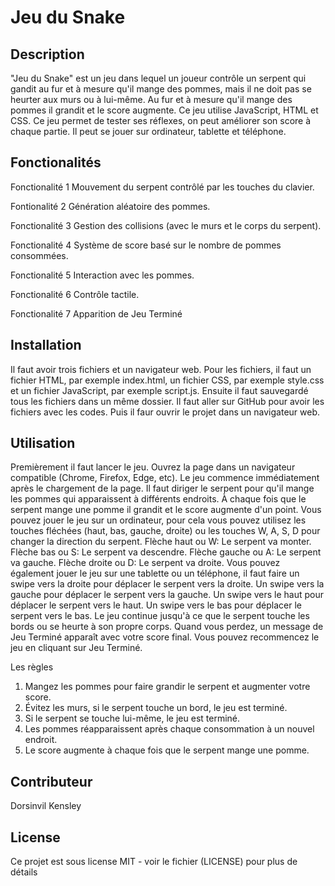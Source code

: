 # Jeu du Snake

## Description

"Jeu du Snake" est un jeu dans lequel un joueur contrôle un serpent qui gandit au fur et à mesure qu'il mange des pommes, mais il ne doit pas se heurter aux murs ou à lui-même. Au fur et à mesure qu'il mange des pommes il grandit et le score augmente. Ce jeu utilise JavaScript, HTML et CSS. Ce jeu permet de tester ses réflexes, on peut améliorer son score à chaque partie. Il peut se jouer sur ordinateur, tablette et téléphone.

## Fonctionalités

Fonctionalité 1
Mouvement du serpent contrôlé par les touches du clavier. 

Fontionalité 2
Génération aléatoire des pommes.

Fonctionalité 3
Gestion des collisions (avec le murs et le corps du serpent).

Fonctionalité 4
Système de score basé sur le nombre de pommes consommées.

Fonctionalité 5
Interaction avec les pommes.

Fonctionalité 6
Contrôle tactile. 

Fonctionalité 7
Apparition de Jeu Terminé  

## Installation 

Il faut avoir trois fichiers et un navigateur web. Pour les fichiers, il faut un fichier HTML, par exemple index.html, un fichier CSS, par exemple style.css et un fichier JavaScript, par exemple script.js. Ensuite il faut sauvegardé tous les fichiers dans un même dossier. Il faut aller sur GitHub pour avoir les fichiers avec les codes. Puis il faur ouvrir le projet dans un navigateur web. 

## Utilisation

Premièrement il faut lancer le jeu. Ouvrez la page dans un navigateur compatible (Chrome, Firefox, Edge, etc). Le jeu commence immédiatement après le chargement de la page. Il faut diriger le serpent pour qu'il mange les pommes qui apparaissent à différents endroits. À chaque fois que le serpent mange une pomme il grandit et le score augmente d'un point.
Vous pouvez jouer le jeu sur un ordinateur, pour cela vous pouvez utilisez les touches fléchées (haut, bas, gauche, droite) ou les touches W, A, S, D pour changer la direction du serpent.
Flèche haut ou W: Le serpent va monter.
Flèche bas ou S: Le serpent va descendre.
Flèche gauche ou A: Le serpent va gauche.
Flèche droite ou D: Le serpent va droite.
Vous pouvez également jouer le jeu sur une tablette ou un téléphone, il faut faire un swipe vers la droite pour déplacer le serpent vers la droite. Un swipe vers la gauche pour déplacer le serpent vers la gauche. Un swipe vers le haut pour déplacer le serpent vers le haut. Un swipe vers le bas pour déplacer le serpent vers le bas. Le jeu continue jusqu'à ce que le serpent touche les bords ou se heurte à son propre corps. Quand vous perdez, un message de Jeu Terminé apparaît avec votre score final. Vous pouvez recommencez le jeu en cliquant sur Jeu Terminé.


Les règles 

1. Mangez les pommes pour faire grandir le serpent et augmenter votre score.
2. Évitez les murs, si le serpent touche un bord, le jeu est terminé.
6. Si le serpent se touche lui-même, le jeu est terminé.
7. Les pommes réapparaissent après chaque consommation à un nouvel endroit.
8. Le score augmente à chaque fois que le serpent mange une pomme.
   

## Contributeur

Dorsinvil Kensley 

## License

Ce projet est sous license MIT - voir le fichier (LICENSE) pour plus de détails
